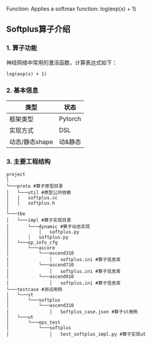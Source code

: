 Function: Applies a softmax function: log(exp(x) + 1)

## Softplus算子介绍
### 1. 算子功能
神经网络中常用的激活函数，计算表达式如下：
```
log(exp(x) + 1)
```


### 2. 基本信息
| **类型**       | **状态**    |
|-------------|---------------|
| 框架类型    | Pytorch  |
| 实现方式 | DSL      |
| 动态/静态shape  | 动&静态 |

### 3. 主要工程结构
```
project
│  
└───proto #算子原型目录
│   └───util #原型公共依赖
│   │   softplus.cc
│   │   softplus.h
│   
└───tbe  
│   └───impl #算子实现目录
│       └───dynamic #算子动态实现
│           │   softplus.py
│       │   softplus.py
│   └───op_info_cfg
│       └───aicore
│           └───ascend310
│               │   softplus.ini #算子信息库
│           └───ascend710
│               │   softplus.ini #算子信息库
│           └───ascend910
│               │   softplus.ini #算子信息库
└───testcase #测试用例
│   └───st
│       └───softplus
│           └───ascend310
│               │   Softplus_case.json #算子st用例
│   └───ut
│       └───ops_test
│           └───softplus
│               │   test_softplus_impl.py #算子实现ut
```
